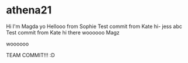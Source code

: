 # athena21

Hi I'm Magda yo
Hellooo from Sophie
Test commit from Kate
hi- jess
abc
Test commit from Kate
hi there woooooo Magz

woooooo

TEAM COMMIT!!! :D